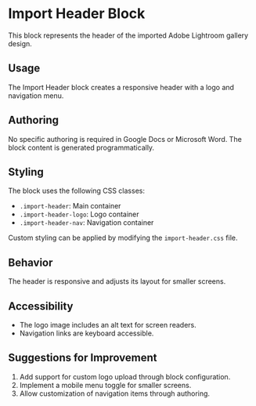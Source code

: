 # Import Header Block

This block represents the header of the imported Adobe Lightroom gallery design.

## Usage

The Import Header block creates a responsive header with a logo and navigation menu.

## Authoring

No specific authoring is required in Google Docs or Microsoft Word. The block content is generated programmatically.

## Styling

The block uses the following CSS classes:
- `.import-header`: Main container
- `.import-header-logo`: Logo container
- `.import-header-nav`: Navigation container

Custom styling can be applied by modifying the `import-header.css` file.

## Behavior

The header is responsive and adjusts its layout for smaller screens.

## Accessibility

- The logo image includes an alt text for screen readers.
- Navigation links are keyboard accessible.

## Suggestions for Improvement

1. Add support for custom logo upload through block configuration.
2. Implement a mobile menu toggle for smaller screens.
3. Allow customization of navigation items through authoring.